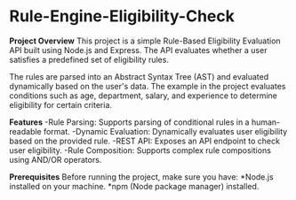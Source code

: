 # Rule-Engine-Eligibility-Check
**Project Overview**
This project is a simple Rule-Based Eligibility Evaluation API built using Node.js and Express. The API evaluates whether a user satisfies a predefined set of eligibility rules.

The rules are parsed into an Abstract Syntax Tree (AST) and evaluated dynamically based on the user's data. The example in the project evaluates conditions such as age, department, salary, and experience to determine eligibility for certain criteria.

**Features**
-Rule Parsing: Supports parsing of conditional rules in a human-readable format.
-Dynamic Evaluation: Dynamically evaluates user eligibility based on the provided rule.
-REST API: Exposes an API endpoint to check user eligibility.
-Rule Composition: Supports complex rule compositions using AND/OR operators.

**Prerequisites**
Before running the project, make sure you have:
*Node.js installed on your machine.
*npm (Node package manager) installed.

